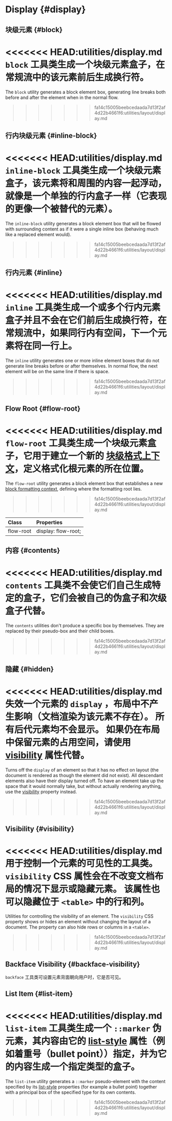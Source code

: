 # Display {#display}

## 块级元素 {#block}

<<<<<<< HEAD:utilities/display.md
`block` 工具类生成一个块级元素盒子，在常规流中的该元素前后生成换行符。
=======
The `block` utility generates a block element box, generating line breaks both before and after the element when in the
normal flow.
>>>>>>> fa14c15005beebcedaada7d13f2af4d22b4661f6:utilities/layout/display.md

<PlaygroundWithVariants
  variant='block'
  :variants="[]"
  nested=true
  fixed='space-y-2 pt-6 pl-12'
  appended='rounded-md bg-teal-500 bg-teal-100 w-8 h-8 bg-red-400 bg-green-400 bg-blue-400'
  html='
&lt;div class="{class} rounded-md bg-red-400 w-8 h-8"&gt;&lt;/div&gt;
&lt;div class="{class} rounded-md bg-green-400 w-8 h-8"&gt;&lt;/div&gt;
&lt;div class="{class} rounded-md bg-blue-400 w-8 h-8"&gt;&lt;/div&gt;'
/>

## 行内块级元素 {#inline-block}

<<<<<<< HEAD:utilities/display.md
`inline-block` 工具类生成一个块级元素盒子，该元素将和周围的内容一起浮动，就像是一个单独的行内盒子一样（它表现的更像一个被替代的元素）。
=======
The `inline-block` utility generates a block element box that will be flowed with surrounding content as if it were a
single inline box (behaving much like a replaced element would).
>>>>>>> fa14c15005beebcedaada7d13f2af4d22b4661f6:utilities/layout/display.md

<PlaygroundWithVariants
  variant='inline-block'
  :variants="[]"
  nested=true
  fixed='space-x-1 pt-12 pl-4 text-xs'
  appended='rounded-md bg-teal-500 bg-teal-100 w-8 h-8 bg-red-400 bg-green-400 bg-blue-400 text-gray-500'
  html='
&lt;div class="{class} rounded-md bg-red-400 w-8 h-8"&gt;&lt;/div&gt;
&lt;div class="{class} rounded-md bg-green-400 w-8 h-8"&gt;&lt;/div&gt;
&lt;div class="{class} rounded-md bg-blue-400 w-8 h-8"&gt;&lt;/div&gt;
&lt;span class="text-gray-500"&gt;...&lt;/span&gt;'
/>

## 行内元素 {#inline}

<<<<<<< HEAD:utilities/display.md
`inline` 工具类生成一个或多个行内元素盒子并且不会在它们前后生成换行符，在常规流中，如果同行内有空间，下一个元素将在同一行上。
=======
The `inline` utility generates one or more inline element boxes that do not generate line breaks before or after
themselves. In normal flow, the next element will be on the same line if there is space.
>>>>>>> fa14c15005beebcedaada7d13f2af4d22b4661f6:utilities/layout/display.md

<PlaygroundWithVariants
  variant='inline'
  :variants="['inline', 'inline-block']"
  nested=true
  fixed='space-x-1 pt-12 pl-2 text-xs text-white'
  appended='rounded-md bg-teal-500 bg-teal-100 py-2 px-3 bg-red-400 bg-green-400 bg-blue-400 text-gray-500'
  html='
&lt;div class="{class} rounded-md bg-red-400 py-2 px-3"&gt;1&lt;/div&gt;
&lt;div class="{class} rounded-md bg-green-400 py-2 px-3"&gt;2&lt;/div&gt;
&lt;div class="{class} rounded-md bg-blue-400 py-2 px-3"&gt;3&lt;/div&gt;
&lt;span class="text-gray-500"&gt;...&lt;/span&gt;'
/>

## Flow Root {#flow-root}

<<<<<<< HEAD:utilities/display.md
`flow-root` 工具类生成一个块级元素盒子，它用于建立一个新的 [块级格式上下文](https://developer.mozilla.org/en-US/docs/Web/Guide/CSS/Block_formatting_context)，定义格式化根元素的所在位置。
=======
The `flow-root` utility generates a block element box that establishes a new
[block formatting context](https://developer.mozilla.org/en-US/docs/Web/Guide/CSS/Block_formatting_context), defining
where the formatting root lies.
>>>>>>> fa14c15005beebcedaada7d13f2af4d22b4661f6:utilities/layout/display.md

| Class     | Properties          |
| :-------- | :------------------ |
| flow-root | display: flow-root; |

<PlaygroundWithVariants
  variant='flow-root'
  :variants="[]"
  nested=true
  fixed='space-y-2 pt-2'
  appended='rounded-md bg-teal-500 bg-teal-100 w-8 h-8 m-1 bg-red-400 bg-green-400 bg-blue-400 bg-teal-100'
  html='
&lt;div class="{class} bg-teal-100 rounded-md"&gt;
  &lt;div class="m-1 rounded-md bg-red-400 w-8 h-8"&gt;&lt;/div&gt;
&lt;/div&gt;
&lt;div class="{class} bg-teal-100 rounded-md"&gt;
  &lt;div class="m-1 rounded-md bg-green-400 w-8 h-8"&gt;&lt;/div&gt;
&lt;/div&gt;
&lt;div class="{class} bg-teal-100 rounded-md"&gt;
  &lt;div class="m-1 rounded-md bg-blue-400 w-8 h-8"&gt;&lt;/div&gt;
&lt;/div&gt;'
/>

## 内容 {#contents}

<<<<<<< HEAD:utilities/display.md
`contents` 工具类不会使它们自己生成特定的盒子，它们会被自己的伪盒子和次级盒子代替。
=======
The `contents` utilities don't produce a specific box by themselves. They are replaced by their pseudo-box and their
child boxes.
>>>>>>> fa14c15005beebcedaada7d13f2af4d22b4661f6:utilities/layout/display.md

<PlaygroundWithVariants
  variant='contents'
  :variants="['block', 'contents']"
  nested=true
  fixed='pt-10'
  appended='flex items-center rounded-md flex-1 bg-teal-500 bg-teal-100 h-6 bg-red-400 bg-yellow-400 bg-green-400 bg-blue-400 bg-indigo-100 w-10 m-1 p-1'
  html='&lt;div class="flex items-center bg-teal-100 rounded-md p-1"&gt;
&lt;div class="flex-1 rounded-md bg-red-400 h-6 m-1"&gt;&lt;/div&gt;
&lt;div class="rounded-md w-10 bg-indigo-100 {class}"&gt;
  &lt;div class="flex-1 rounded-md bg-yellow-400 h-6 m-1"&gt;&lt;/div&gt;
  &lt;div class="flex-1 rounded-md bg-green-400 h-6 m-1"&gt;&lt;/div&gt;
&lt;/div&gt;
&lt;div class="flex-1 rounded-md bg-blue-400 h-6 m-1"&gt;&lt;/div&gt;
&lt;/div&gt;'
/>

## 隐藏 {#hidden}

<<<<<<< HEAD:utilities/display.md
失效一个元素的 `display` ，布局中不产生影响（文档渲染为该元素不存在）。 所有后代元素均不会显示。 如果仍在布局中保留元素的占用空间，请使用 [visibility](#visibility) 属性代替。
=======
Turns off the `display` of an element so that it has no effect on layout (the document is rendered as though the element
did not exist). All descendant elements also have their display turned off. To have an element take up the space that it
would normally take, but without actually rendering anything, use the [visibility](#visibility) property instead.
>>>>>>> fa14c15005beebcedaada7d13f2af4d22b4661f6:utilities/layout/display.md

<PlaygroundWithVariants
  variant='hidden'
  :variants="['block', 'hidden']"
  nested=true
  fixed='pt-20'
  appended='flex items-center rounded-md bg-teal-500 bg-teal-100 w-8 h-8 bg-red-400 bg-green-400 bg-blue-400 m-1 p-1'
  html='&lt;div class="flex items-center bg-teal-100 rounded-md p-1"&gt;
&lt;div class="rounded-md bg-red-400 w-8 h-8 m-1"&gt;&lt;/div&gt;
&lt;div class="{class} rounded-md bg-green-400 w-8 h-8 m-1"&gt;&lt;/div&gt;
&lt;div class="rounded-md bg-blue-400 w-8 h-8 m-1"&gt;&lt;/div&gt;
&lt;/div&gt;'
/>

## Visibility {#visibility}

<<<<<<< HEAD:utilities/display.md
用于控制一个元素的可见性的工具类。 `visibility` CSS 属性会在不改变文档布局的情况下显示或隐藏元素。 该属性也可以隐藏位于 `<table>` 中的行和列。
=======
Utilities for controlling the visibility of an element. The `visibility` CSS property shows or hides an element without
changing the layout of a document. The property can also hide rows or columns in a `<table>`.
>>>>>>> fa14c15005beebcedaada7d13f2af4d22b4661f6:utilities/layout/display.md

<PlaygroundWithVariants
  variant='visible'
  :variants="['visible', 'invisible']"
  nested=true
  fixed='pt-20'
  appended='flex items-center rounded-md bg-teal-500 bg-teal-100 w-8 h-8 bg-red-400 bg-green-400 bg-blue-400 m-1 p-1'
  html='&lt;div class="flex items-center bg-teal-100 rounded-md p-1"&gt;
&lt;div class="rounded-md bg-red-400 w-8 h-8 m-1"&gt;&lt;/div&gt;
&lt;div class="{class} rounded-md bg-green-400 w-8 h-8 m-1"&gt;&lt;/div&gt;
&lt;div class="rounded-md bg-blue-400 w-8 h-8 m-1"&gt;&lt;/div&gt;
&lt;/div&gt;'
/>

## Backface Visibility {#backface-visibility}

 `backface` 工具类可设置元素背面朝向用户时，它是否可见。

<PlaygroundWithVariants
  variant='hidden'
  :variants="['visible', 'hidden']"
  prefix='backface'
  nested=true
  fixed='!block'
  appended='w-34 h-42 transform hover:rotate-y-180 rotate-y-180 relative preserve-3d transition-all duration-500 absolute z-1 z-2 rounded-lg'
  html='&lt;div class="transform hover:rotate-y-180 relative preserve-3d transition-all duration-500"&gt;
    &lt;img src="/assets/card-front.jpg" class="rounded-lg w-34 h-42 absolute {class} z-1" alt="Card Front" /&gt;            
    &lt;img src="/assets/card-back.jpg" class="rounded-lg w-34 h-42 absolute {class} z-2 transform rotate-y-180" alt="Card Back" /&gt;
&lt;/div&gt;'
/>

## List Item {#list-item}

<<<<<<< HEAD:utilities/display.md
 `list-item` 工具类生成一个 `::marker` 伪元素，其内容由它的 [list-style](/utilities/typography.html#list-style-type) 属性（例如着重号（bullet point））指定，并为它的内容生成一个指定类型的盒子。
=======
The `list-item` utility generates a `::marker` pseudo-element with the content specified by its
[list-style](/utilities/general/typography#list-style-type) properties (for example a bullet point) together with a
principal box of the specified type for its own contents.
>>>>>>> fa14c15005beebcedaada7d13f2af4d22b4661f6:utilities/layout/display.md

<PlaygroundWithVariants
  variant='list-item'
  :variants="['block', 'list-item']"
  fixed='py-4 px-8 dark:text-white opacity-85'
  nested=true
  appended='list-decimal'
  html="&lt;div class='list-decimal'&gt;
  &lt;div class='{class}'&gt;One&lt;/div&gt;
  &lt;div class='{class}'&gt;Two&lt;/div&gt;
  &lt;div class='{class}'&gt;Three&lt;/div&gt;
&lt;/div&gt;"
/>
